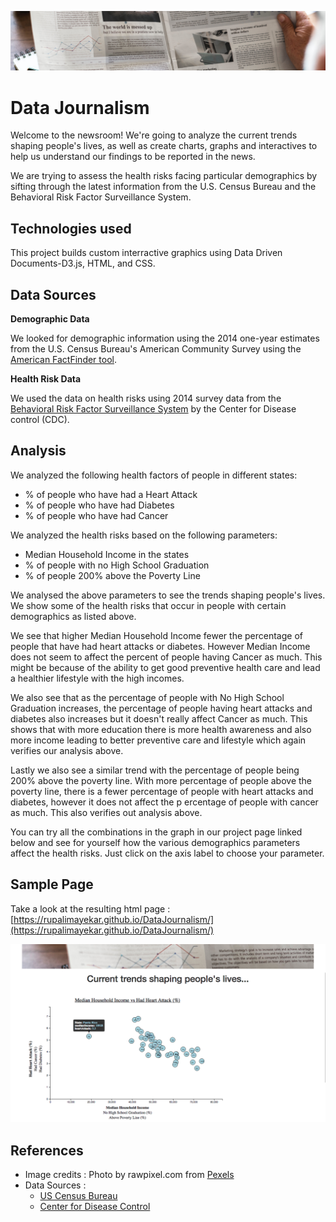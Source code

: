 ![data_journalism](images/news.png)

# Data Journalism
Welcome to the newsroom! We're going to analyze the current trends shaping people's lives, as well as create charts, graphs and interactives to help us understand our findings to be reported in the news. 

We are trying to assess the health risks facing particular demographics by sifting through the latest information from the U.S. Census Bureau and the Behavioral Risk Factor Surveillance System.

## Technologies used
This project builds custom interractive graphics using Data Driven Documents-D3.js, HTML, and CSS.

## Data Sources
**Demographic Data**

We looked for demographic information using the 2014 one-year estimates from the U.S. Census Bureau's American Community Survey using the [American FactFinder tool](https://factfinder.census.gov/faces/nav/jsf/pages/index.xhtml).


**Health Risk Data**

We used the data on health risks using 2014 survey data from the [Behavioral Risk Factor Surveillance System](https://chronicdata.cdc.gov/Behavioral-Risk-Factors/BRFSS-2014-Overall/5ra3-ixqq) by the Center for Disease control (CDC). 

## Analysis
We analyzed the following health factors of people in different states:
* % of people who have had a Heart Attack
* % of people who have had Diabetes
* % of people who have had Cancer

We analyzed the health risks based on the following parameters:
* Median Household Income in the states
* % of people with no High School Graduation
* % of people 200% above the Poverty Line


 We analysed the above parameters to see the trends shaping people's lives. We show some of the health risks that occur in people with certain demographics as listed above. 
 
 We see that higher Median Household Income fewer the percentage of people that have had heart attacks or diabetes. However Median Income does not seem to affect the percent of people having Cancer as much. This might be because of the ability to get good preventive health care and lead a healthier lifestyle with the high incomes. 
 
 We also see that as the percentage of people with No High School Graduation increases, the percentage of people having heart attacks and diabetes also increases but it doesn't really affect Cancer as much. This shows that with more education there is more health awareness and also more income leading to better preventive care and lifestyle which again verifies our analysis above. 
 
 Lastly we also see a similar trend with the percentage of people being 200% above the poverty line. With more percentage of people above the poverty line, there is a fewer percentage of people with heart attacks and diabetes, however it does not affect the p ercentage of people with cancer as much. This also verifies out analysis above. 
 
 You can try all the combinations in the graph in our project page linked below and see for yourself how the various demographics parameters affect the health risks. Just click on the axis label to choose your parameter.

## Sample Page
Take a look at the resulting html page : 
[https://rupalimayekar.github.io/DataJournalism/](https://rupalimayekar.github.io/DataJournalism/)

![data_journalism](images/data-journalism.png)

## References
* Image credits : Photo by rawpixel.com from [Pexels](https://www.pexels.com/)
* Data Sources : 
    * [US Census Bureau](https://www.census.gov)
    * [Center for Disease Control](https://chronicdata.cdc.gov)

            


